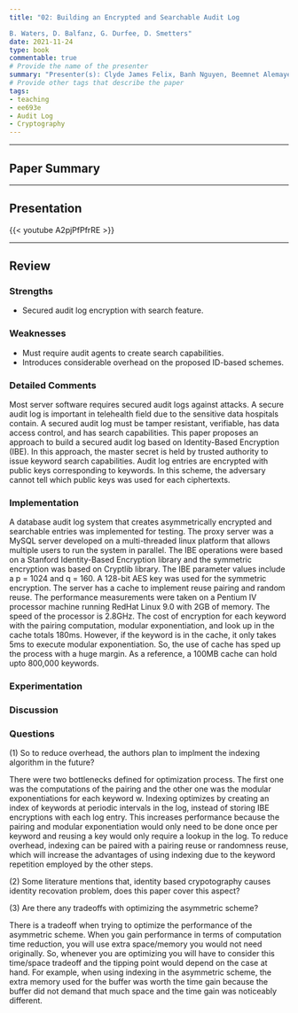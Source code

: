 ```yaml
---
title: "02: Building an Encrypted and Searchable Audit Log 

B. Waters, D. Balfanz, G. Durfee, D. Smetters"
date: 2021-11-24
type: book
commentable: true
# Provide the name of the presenter
summary: "Presenter(s): Clyde James Felix, Banh Nguyen, Beemnet Alemayehu"
# Provide other tags that describe the paper
tags:
- teaching
- ee693e
- Audit Log
- Cryptography
---
```

***
## Paper Summary

***
## Presentation
{{< youtube A2pjPfPfrRE >}}
***
## Review
### Strengths
- Secured audit log encryption with search feature.

### Weaknesses
- Must require audit agents to create search capabilities.
- Introduces considerable overhead on the proposed ID-based schemes.

### Detailed Comments
Most server software requires secured audit logs against attacks. A secure audit log is important in telehealth field due to the sensitive data hospitals contain. A secured audit log must be tamper resistant, verifiable, has data access control, and has search capabilities. This paper proposes an approach to build a secured audit log based on Identity-Based Encryption (IBE). In this approach, the master secret is held by trusted authority to issue keyword search capabilities. Audit log entries are encrypted with public keys corresponding to keywords. In this scheme, the adversary cannot tell which public keys was used for each ciphertexts.



### Implementation
A database audit log system that creates asymmetrically encrypted and searchable entries was implemented for testing. The proxy server was a MySQL server developed on a multi-threaded linux platform that allows multiple users to run the system in parallel. The IBE operations were based on a Stanford Identity-Based Encryption library and the symmetric encryption was based on Cryptlib library. The IBE parameter values include a p = 1024 and q = 160. A 128-bit AES key was used for the symmetric encryption. The server has a cache to implement reuse pairing and random reuse. The performance measurements were taken on a Pentium IV processor machine running RedHat Linux 9.0 with 2GB of memory. The speed of the processor is 2.8GHz. The cost of encryption for each keyword with the pairing computation, modular exponentiation, and look up in the cache totals 180ms. However, if the keyword is in the cache, it only takes 5ms to execute modular exponentiation. So, the use of cache has sped up the process with a huge margin. As a reference, a 100MB cache can hold upto 800,000 keywords. 

### Experimentation
<!-- {{< figure src="https://github.com/gustybear-teaching/course_ee693e_2021_fall/raw/main/week_02/images/responsetime.jpg" title="Response Time" width="300" >}}

{{< figure src="https://github.com/gustybear-teaching/course_ee693e_2021_fall/raw/main/week_02/images/successrate.jpg" title="Success Rate with One Round" width="300" >}}

{{< figure src="https://github.com/gustybear-teaching/course_ee693e_2021_fall/raw/main/week_02/images/multipleattempts.jpg" title="Success Rate with Multiple Rounds" width="300" >}}
 -->
### Discussion


### Questions
(1) So to reduce overhead, the authors plan to implment the indexing algorithm in the future?

There were two bottlenecks defined for optimization process. The first one was the computations of the pairing and the other one was the modular exponentiations for each keyword w. Indexing optimizes by creating an index of keywords at periodic intervals in the log, instead of storing IBE encryptions with each log entry. This increases performance because the pairing and modular exponentiation would only need to be done once per keyword and reusing a key would only require a lookup in the log. To reduce overhead, indexing can be paired with a pairing reuse or randomness reuse, which will increase the advantages of using indexing due to the keyword repetition employed by the other steps. 

(2) Some literature mentions that, identity based crypotography causes identity recovation problem, does this paper cover this aspect?

(3) Are there any tradeoffs with optimizing the asymmetric scheme?

There is a tradeoff when trying to optimize the performance of the asymmetric scheme. When you gain performance in terms of computation time reduction, you will use extra space/memory you would not need originally. So, whenever you are optimizing you will have to consider this time/space tradeoff and the tipping point would depend on the case at hand. For example, when using indexing in the asymmetric scheme, the extra memory used for the buffer was worth the time gain because the buffer did not demand that much space and the time gain was noticeably different. 
